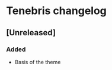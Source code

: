 <!-- Keep a Changelog guide -> https://keepachangelog.com -->

# Tenebris changelog

## [Unreleased]
### Added
- Basis of the theme
